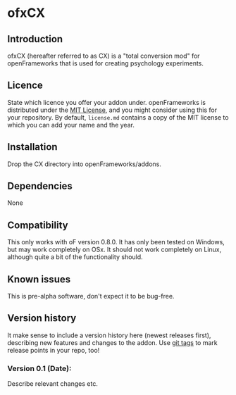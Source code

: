 ofxCX
=====================================

Introduction
------------
ofxCX (hereafter referred to as CX) is a "total conversion mod" for openFrameworks that is used for creating psychology experiments.

Licence
-------
State which licence you offer your addon under. openFrameworks is distributed under the [MIT License](https://en.wikipedia.org/wiki/MIT_License), and you might consider using this for your repository. By default, `license.md` contains a copy of the MIT license to which you can add your name and the year.

Installation
------------
Drop the CX directory into openFrameworks/addons.

Dependencies
------------
None

Compatibility
------------
This only works with oF version 0.8.0. It has only been tested on Windows, but may work completely on OSx. It should not work completely on Linux, although quite a bit of the functionality should.

Known issues
------------
This is pre-alpha software, don't expect it to be bug-free.

Version history
------------
It make sense to include a version history here (newest releases first), describing new features and changes to the addon. Use [git tags](http://learn.github.com/p/tagging.html) to mark release points in your repo, too!

### Version 0.1 (Date):
Describe relevant changes etc.


